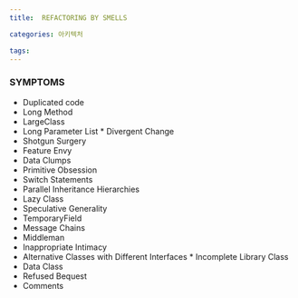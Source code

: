 ```yaml
---
title:  REFACTORING BY SMELLS

categories: 아키텍처

tags: 
---
```


  
### SYMPTOMS  
  
* Duplicated code  
* Long Method  
* LargeClass  
* Long Parameter List * Divergent Change   
* Shotgun Surgery  
* Feature Envy  
* Data Clumps  
* Primitive Obsession  
* Switch Statements  
* Parallel Inheritance Hierarchies   
* Lazy Class  
* Speculative Generality  
* TemporaryField  
* Message Chains  
* Middleman  
* Inappropriate Intimacy  
* Alternative Classes with Different Interfaces * Incomplete Library Class  
* Data Class  
* Refused Bequest  
* Comments   
